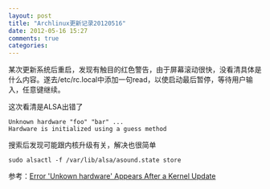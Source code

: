 ```yaml
---
layout: post
title: "Archlinux更新记录20120516"
date: 2012-05-16 15:27
comments: true
categories: 
---
```


某次更新系统后重启，发现有触目的红色警告，由于屏幕滚动很快，没看清具体是什么内容。遂去/etc/rc.local中添加一句read，以使启动最后暂停，等待用户输入，任意键继续。

这次看清是ALSA出错了
```
Unknown hardware "foo" "bar" ...
Hardware is initialized using a guess method
```

搜索后发现可能跟内核升级有关，解决也很简单
```
sudo alsactl -f /var/lib/alsa/asound.state store
```

参考：[Error 'Unkown hardware' Appears After a Kernel Update](https://wiki.archlinux.org/index.php/Advanced_Linux_Sound_Architecture#Error_.27Unkown_hardware.27_Appears_After_a_Kernel_Update)